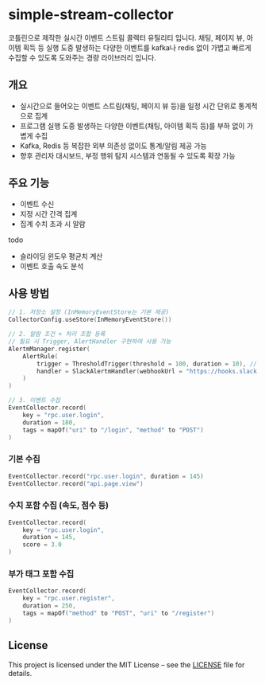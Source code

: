 # simple-stream-collector
코틀린으로 제작한 실시간 이벤트 스트림 콜렉터 유틸리티 입니다.
채팅, 페이지 뷰, 아이템 획득 등 실행 도중 발생하는 다양한 이벤트를 kafka나 redis 없이 가볍고 빠르게 수집할 수 있도록 도와주는 경량 라이브러리 입니다.

## 개요
- 실시간으로 들어오는 이벤트 스트림(채팅, 페이지 뷰 등)을 일정 시간 단위로 통계적으로 집계
- 프로그램 실행 도중 발생하는 다양한 이벤트(채팅, 아이템 획득 등)를 부하 없이 가볍게 수집
- Kafka, Redis 등 복잡한 외부 의존성 없이도 통계/알림 제공 가능
- 향후 관리자 대시보드, 부정 행위 탐지 시스템과 연동될 수 있도록 확장 가능

## 주요 기능
- 이벤트 수신
- 지정 시간 간격 집계
- 집계 수치 초과 시 알람

todo
- 슬라이딩 윈도우 평균치 계산
- 이벤트 호출 속도 분석

## 사용 방법
```kotlin
// 1. 저장소 설정 (InMemoryEventStore는 기본 제공)
CollectorConfig.useStore(InMemoryEventStore())

// 2. 알람 조건 + 처리 조합 등록
// 필요 시 Trigger, AlertHandler 구현하여 사용 가능
AlertmManager.register(
    AlertRule(
        trigger = ThresholdTrigger(threshold = 100, duration = 10), // 10초간 100회 이상
        handler = SlackAlertmHandler(webhookUrl = "https://hooks.slack.com/...")
    )
)

// 3. 이벤트 수집
EventCollector.record(
    key = "rpc.user.login",
    duration = 180,
    tags = mapOf("uri" to "/login", "method" to "POST")
)
```

### 기본 수집
```kotlin
EventCollector.record("rpc.user.login", duration = 145)
EventCollector.record("api.page.view")
```

### 수치 포함 수집 (속도, 점수 등)
```kotlin
EventCollector.record(
    key = "rpc.user.login",
    duration = 145,
    score = 3.0
)
```

### 부가 태그 포함 수집
```kotlin
EventCollector.record(
    key = "rpc.user.register",
    duration = 250,
    tags = mapOf("method" to "POST", "uri" to "/register")
)
```

## License
This project is licensed under the MIT License – see the [LICENSE](./LICENSE) file for details.



